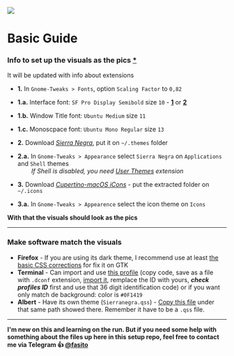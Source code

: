 ![](https://i.imgur.com/CQz3D2g.png)  
# Basic Guide  
### Info to set up the visuals as the pics [*](https://imgur.com/a/hOpkPr4)
It will be updated with info about extensions

+ **1.** In `Gnome-Tweaks > Fonts`, option `Scaling Factor` to `0,82`
+ **1.a.** Interface font: `SF Pro Display Semibold` size `10` - [**1**](https://github.com/sahibjotsaggu/San-Francisco-Pro-Fonts/blob/master/SF-Pro-Display-Semibold.otf) or [**2**](https://git.teobit.ru/altera/alteraQwars/blob/cded838d7de52d289595d6d36dea40463598ba40/source/San%20Francisco%20Pro/Fonts/SF-Pro-Display-Semibold.ttf)
+ **1.b.** Window Title font: `Ubuntu Medium` size `11`
+ **1.c.** Monoscpace font: `Ubuntu Mono Regular` size `13`
  
    
+ **2.** Download [*Sierra Negra*](https://github.com/thepante/setup/releases/download/0.3/Sierranegra.zip), put it on `~/.themes` folder
+ **2.a.** In `Gnome-Tweaks > Appearance` select `Sierra Negra` on `Applications` and `Shell` themes  
&nbsp;&nbsp;&nbsp;&nbsp;&nbsp;&nbsp;&nbsp; *If Shell is disabled, you need [User Themes](https://extensions.gnome.org/extension/19/user-themes/) extension*
+ **3.** Download [*Cupertino-macOS iCons*](https://github.com/USBA/Cupertino-macOS-iCons/releases) - put the extracted folder on `~/.icons`
+ **3.a.** In `Gnome-Tweaks > Appearence` select the icon theme on `Icons`


**With that the visuals should look as the pics**


---


### Make software match the visuals
+ **Firefox** - If you are using its dark theme, I recommend use at least [the basic CSS corrections](https://github.com/thepante/setup/tree/master/.mozilla/firefox/X.default/chrome-option2) for fix it on GTK  
+ **Terminal** - Can import and use [this profile](https://raw.githubusercontent.com/thepante/setup/master/gterminal-sierranegra.dconf) (copy code, save as a file with `.dconf` extension, [import it](https://raw.githubusercontent.com/thepante/setup/master/gterminal-sierranegra-readme), remplace the ID with yours, ***check profiles ID*** first and use that 36 digit identification code) or if you want only match de background: color is `#0F1419`
+ **Albert** - Have its own theme (`Sierranegra.qss`) - [Copy this file](https://github.com/thepante/setup/blob/master/.local/share/albert/org.albert.extension.externalextensions/themes/Sierranegra.qss) under that same path showed there. Remember it have to be a `.qss` file.

---
  
**I'm new on this and learning on the run. But if you need some help with something about the files up here in this setup repo, feel free to contact me via Telegram 👍 [@fasito](https://t.me/fasito)**
